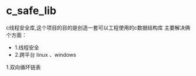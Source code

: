 # c_safe_lib

c线程安全库,这个项目的目的是创造一套可以工程使用的c数据结构库
主要解决俩个方面：

- 1.线程安全 
- 2.跨平台 linux 、windows


1.双向循环链表

